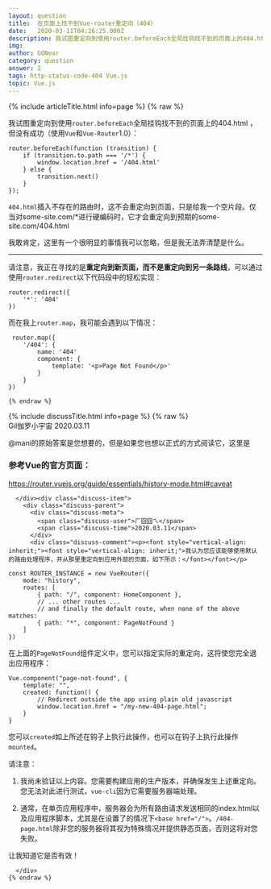 ```yaml
---
layout: question
title:  在页面上找不到Vue-router重定向（404）
date:   2020-03-11T04:26:25.000Z
description: 我试图重定向到使用router.beforeEach全局挂钩找不到的页面上的404.html ，但没有成功（使用Vue和Vue-Router1.0）：...
img: 
author: GONear
category: question
answer: 2
tags: http-status-code-404 Vue.js
topic: Vue.js
---
```

<div class="article-root">
  <div class="article">
    {% include articleTitle.html info=page %}
    {% raw %}
    <div class="article-content"><p><font style="vertical-align: inherit;"><font style="vertical-align: inherit;">我试图重定向到使用</font></font><code>router.beforeEach</code><font style="vertical-align: inherit;"><font style="vertical-align: inherit;">全局挂钩</font><font style="vertical-align: inherit;">找不到的页面上的404.html </font><font style="vertical-align: inherit;">，但没有成功（使用</font></font><code>Vue</code><font style="vertical-align: inherit;"><font style="vertical-align: inherit;">和</font></font><code>Vue-Router</code><font style="vertical-align: inherit;"><font style="vertical-align: inherit;">1.0）：</font></font></p>

<pre><code>router.beforeEach(function (transition) {<font></font>
    if (transition.to.path === '/*') {<font></font>
        window.location.href = '/404.html'<font></font>
    } else {<font></font>
        transition.next()<font></font>
    }<font></font>
});<font></font>
</code></pre>

<p><font style="vertical-align: inherit;"></font><code>404.html</code><font style="vertical-align: inherit;"><font style="vertical-align: inherit;">插入不存在的路由时，</font><font style="vertical-align: inherit;">这不会重定向到页面</font><font style="vertical-align: inherit;">，只是给我一个空片段。</font><font style="vertical-align: inherit;">仅当对some-site.com/*进行硬编码时，它才会重定向到预期的some-site.com/404.html</font></font></p>

<p><font style="vertical-align: inherit;"><font style="vertical-align: inherit;">我敢肯定，这里有一个很明显的事情我可以忽略，但是我无法弄清楚是什么。</font></font></p>

<hr>

<p><font style="vertical-align: inherit;"><font style="vertical-align: inherit;">请注意，我正在寻找的是</font></font><strong><font style="vertical-align: inherit;"><font style="vertical-align: inherit;">重定向到新页面，而不是重定向到另一条路线</font></font></strong><font style="vertical-align: inherit;"><font style="vertical-align: inherit;">，可以通过使用</font></font><code>router.redirect</code><font style="vertical-align: inherit;"><font style="vertical-align: inherit;">以下代码段中的</font><font style="vertical-align: inherit;">轻松实现</font><font style="vertical-align: inherit;">：</font></font></p>

<pre><code>router.redirect({<font></font>
    '*': '404'<font></font>
})<font></font>
</code></pre>

<p><font style="vertical-align: inherit;"><font style="vertical-align: inherit;">而在我上</font></font><code>router.map</code><font style="vertical-align: inherit;"><font style="vertical-align: inherit;">，我可能会遇到以下情况：</font></font></p>

<pre><code> router.map({<font></font>
    '/404': {<font></font>
        name: '404'<font></font>
        component: {<font></font>
            template: '&lt;p&gt;Page Not Found&lt;/p&gt;'<font></font>
        }<font></font>
    }<font></font>
})<font></font>
</code></pre></div>
    {% endraw %}
  </div>

  <div class="discuss-wrapper">
    {% include discussTitle.html info=page %}
    {% raw %}
    <div class="discuss-item">
        <div class="discuss-parent">
          <div class="discuss-meta">
            <span class="discuss-user">Gil伽罗小宇宙</span>
            <span class="discuss-time">2020.03.11</span>
          </div>
          <div class="discuss-comment"><p><font style="vertical-align: inherit;"><font style="vertical-align: inherit;">@mani的原始答案是您想要的，但是如果您也想以正式的方式阅读它，这里是</font></font></p>

<h3><font style="vertical-align: inherit;"><font style="vertical-align: inherit;">参考Vue的官方页面：</font></font></h3>

<p><a href="https://router.vuejs.org/guide/essentials/history-mode.html#caveat" rel="nofollow noreferrer"><font style="vertical-align: inherit;"><font style="vertical-align: inherit;">https://router.vuejs.org/guide/essentials/history-mode.html#caveat</font></font></a></p></div>
        </div>
        
      </div><div class="discuss-item">
        <div class="discuss-parent">
          <div class="discuss-meta">
            <span class="discuss-user">ㄏ囧囧ㄟ</span>
            <span class="discuss-time">2020.03.11</span>
          </div>
          <div class="discuss-comment"><p><font style="vertical-align: inherit;"><font style="vertical-align: inherit;">我认为您应该能够使用默认的路由处理程序，并从那里重定向到应用外部的页面，如下所示：</font></font></p>

<pre class="lang-js prettyprint-override"><code>const ROUTER_INSTANCE = new VueRouter({<font></font>
    mode: "history",<font></font>
    routes: [<font></font>
        { path: "/", component: HomeComponent },<font></font>
        // ... other routes ...<font></font>
        // and finally the default route, when none of the above matches:<font></font>
        { path: "*", component: PageNotFound }<font></font>
    ]<font></font>
})<font></font>
</code></pre>

<p><font style="vertical-align: inherit;"><font style="vertical-align: inherit;">在上面的</font></font><code>PageNotFound</code><font style="vertical-align: inherit;"><font style="vertical-align: inherit;">组件定义中，您可以指定实际的重定向，这将使您完全退出应用程序：</font></font></p>

<pre class="lang-js prettyprint-override"><code>Vue.component("page-not-found", {<font></font>
    template: "",<font></font>
    created: function() {<font></font>
        // Redirect outside the app using plain old javascript<font></font>
        window.location.href = "/my-new-404-page.html";<font></font>
    }<font></font>
}<font></font>
</code></pre>

<p><font style="vertical-align: inherit;"><font style="vertical-align: inherit;">您可以</font></font><code>created</code><font style="vertical-align: inherit;"><font style="vertical-align: inherit;">如上所述</font><font style="vertical-align: inherit;">在</font><font style="vertical-align: inherit;">钩子</font><font style="vertical-align: inherit;">上执行此操作，也可以在</font><font style="vertical-align: inherit;">钩子</font><font style="vertical-align: inherit;">上执行此操作</font></font><code>mounted</code><font style="vertical-align: inherit;"><font style="vertical-align: inherit;">。</font></font></p>

<p><font style="vertical-align: inherit;"><font style="vertical-align: inherit;">请注意：</font></font></p>

<ol>
<li><p><font style="vertical-align: inherit;"><font style="vertical-align: inherit;">我尚未验证以上内容。</font><font style="vertical-align: inherit;">您需要构建应用的生产版本，并确保发生上述重定向。</font><font style="vertical-align: inherit;">您无法对此进行测试，</font></font><code>vue-cli</code><font style="vertical-align: inherit;"><font style="vertical-align: inherit;">因为它需要服务器端处理。</font></font></p></li>
<li><p><font style="vertical-align: inherit;"><font style="vertical-align: inherit;">通常，在单页应用程序中，服务器会为所有路由请求发送相同的index.html以及应用程序脚本，尤其是在设置了的情况下</font></font><code>&lt;base href="/"&gt;</code><font style="vertical-align: inherit;"><font style="vertical-align: inherit;">。</font></font><code>/404-page.html</code><font style="vertical-align: inherit;"><font style="vertical-align: inherit;">除非您的服务器将其视为特殊情况并提供静态页面，否则</font><font style="vertical-align: inherit;">这将对您失败</font><font style="vertical-align: inherit;">。</font></font></p></li>
</ol>

<p><font style="vertical-align: inherit;"><font style="vertical-align: inherit;">让我知道它是否有效！</font></font></p></div>
        </div>
        
      </div>
    {% endraw %}
  </div>
<div>
